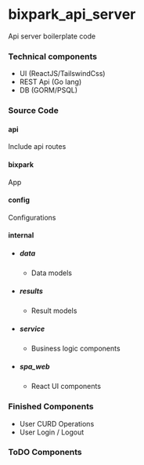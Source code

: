 # bixpark_api_server

Api server boilerplate code


### Technical components

- UI (ReactJS/TailswindCss)
- REST Api  (Go lang)
- DB (GORM/PSQL)

### Source Code

#### api

Include api routes

#### bixpark

App 

#### config

Configurations

#### internal

- #####  data
  - Data models

- ##### results
  - Result models

- ##### service

  - Business logic components

- ##### spa_web

  - React UI components

### Finished Components

  - User CURD Operations
  - User Login / Logout

### ToDO Components
